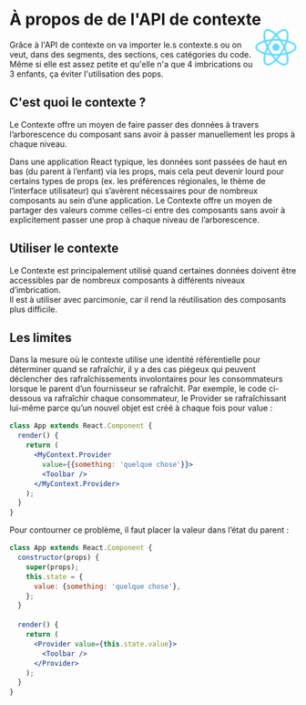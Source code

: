 # **À propos de de l'API de contexte**<a href="../"><img align="right" src="../../src/images/React-icon.svg" alt="React" height="64px"></a>

Grâce à l'API de contexte on va importer le.s contexte.s ou on veut, dans des segments, des sections, ces catégories du code. Même si elle est assez petite et qu'elle n'a que 4 imbrications ou 3 enfants, ça éviter l'utilisation des pops.

## **C'est quoi le contexte ?**

Le Contexte offre un moyen de faire passer des données à travers l’arborescence du composant sans avoir à passer manuellement les props à chaque niveau.

Dans une application React typique, les données sont passées de haut en bas (du parent à l’enfant) via les props, mais cela peut devenir lourd pour certains types de props (ex. les préférences régionales, le thème de l’interface utilisateur) qui s’avèrent nécessaires pour de nombreux composants au sein d’une application. Le Contexte offre un moyen de partager des valeurs comme celles-ci entre des composants sans avoir à explicitement passer une prop à chaque niveau de l’arborescence.

## **Utiliser le contexte**  

Le Contexte est principalement utilisé quand certaines données doivent être accessibles par de nombreux composants à différents niveaux d’imbrication.  
Il est à utiliser avec parcimonie, car il rend la réutilisation des composants plus difficile.

## **Les limites**

Dans la mesure où le contexte utilise une identité référentielle pour déterminer quand se rafraîchir, il y a des cas piégeux qui peuvent déclencher des rafraîchissements involontaires pour les consommateurs lorsque le parent d’un fournisseur se rafraîchit. Par exemple, le code ci-dessous va rafraîchir chaque consommateur, le Provider se rafraîchissant lui-même parce qu’un nouvel objet est créé à chaque fois pour value :
```jsx
class App extends React.Component {
  render() {
    return (
      <MyContext.Provider
        value={{something: 'quelque chose'}}>
        <Toolbar />
      </MyContext.Provider>
    );
  }
}
```
Pour contourner ce problème, il faut placer la valeur dans l’état du parent :
```jsx
class App extends React.Component {
  constructor(props) {
    super(props);
    this.state = {
      value: {something: 'quelque chose'},
    };
  }

  render() {
    return (
      <Provider value={this.state.value}>
        <Toolbar />
      </Provider>
    );
  }
}
```